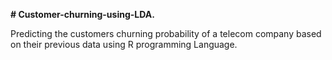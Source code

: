 **# Customer-churning-using-LDA.**



Predicting the customers churning probability of a telecom company based on their previous data using R programming Language.
